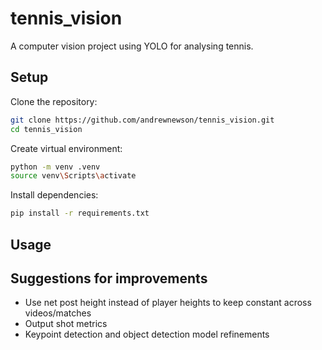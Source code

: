 # tennis_vision

A computer vision project using YOLO for analysing tennis.

## Setup

Clone the repository:
```bash
git clone https://github.com/andrewnewson/tennis_vision.git
cd tennis_vision
```

Create virtual environment:
```bash
python -m venv .venv
source venv\Scripts\activate
```

Install dependencies:
```bash
pip install -r requirements.txt
```

## Usage



## Suggestions for improvements
- Use net post height instead of player heights to keep constant across videos/matches
- Output shot metrics
- Keypoint detection and object detection model refinements